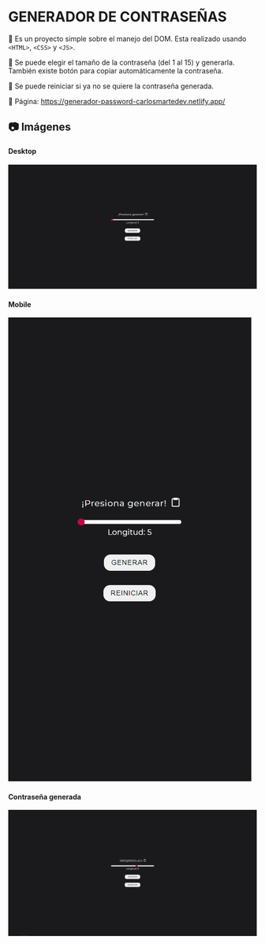 # GENERADOR DE CONTRASEÑAS

:pushpin: Es un proyecto simple sobre el manejo del DOM. Esta realizado usando `<HTML>`, `<CSS>` y `<JS>`.

:pushpin: Se puede elegir el tamaño de la contraseña (del 1 al 15) y generarla. También existe botón para copiar automáticamente
la contraseña.

:pushpin: Se puede reiniciar si ya no se quiere la contraseña generada.

:link: Página: <a href="https://generador-password-carlosmartedev.netlify.app/" target="_blank">https://generador-password-carlosmartedev.netlify.app/</a>


## :camera: Imágenes

#### Desktop

![Vista Desktop](./readme-images/desktop.PNG "Desktop")

#### Mobile

![Vista Mobile](./readme-images/mobile.PNG "Mobile")

#### Contraseña generada

![Contraseña generada](./readme-images/pass.PNG "Contraseña generada")
